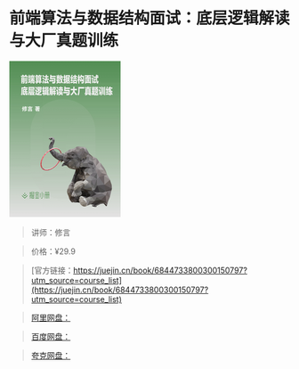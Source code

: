 # 前端算法与数据结构面试：底层逻辑解读与大厂真题训练

![img](../../assets/172d14d866d42a2a~tplv-t2oaga2asx-no-mark_280_280_200_280.png)


> 讲师：修言

> 价格：¥29.9

> [官方链接：https://juejin.cn/book/6844733800300150797?utm_source=course_list](https://juejin.cn/book/6844733800300150797?utm_source=course_list)

> [阿里网盘：]()

> [百度网盘：]()

> [夸克网盘：]()
